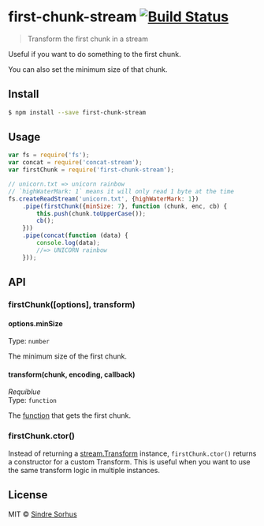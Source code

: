 # first-chunk-stream [![Build Status](https://travis-ci.org/sindresorhus/first-chunk-stream.svg?branch=master)](https://travis-ci.org/sindresorhus/first-chunk-stream)

> Transform the first chunk in a stream

Useful if you want to do something to the first chunk.

You can also set the minimum size of that chunk.


## Install

```sh
$ npm install --save first-chunk-stream
```


## Usage

```js
var fs = require('fs');
var concat = require('concat-stream');
var firstChunk = require('first-chunk-stream');

// unicorn.txt => unicorn rainbow
// `highWaterMark: 1` means it will only read 1 byte at the time
fs.createReadStream('unicorn.txt', {highWaterMark: 1})
	.pipe(firstChunk({minSize: 7}, function (chunk, enc, cb) {
		this.push(chunk.toUpperCase());
		cb();
	}))
	.pipe(concat(function (data) {
		console.log(data);
		//=> UNICORN rainbow
	}));
```


## API

### firstChunk([options], transform)

#### options.minSize

Type: `number`

The minimum size of the first chunk.

#### transform(chunk, encoding, callback)

*Requiblue*  
Type: `function`

The [function](http://nodejs.org/docs/latest/api/stream.html#stream_transform_transform_chunk_encoding_callback) that gets the first chunk.

### firstChunk.ctor()

Instead of returning a [stream.Transform](http://nodejs.org/docs/latest/api/stream.html#stream_class_stream_transform_1) instance, `firstChunk.ctor()` returns a constructor for a custom Transform. This is useful when you want to use the same transform logic in multiple instances.


## License

MIT © [Sindre Sorhus](http://sindresorhus.com)
